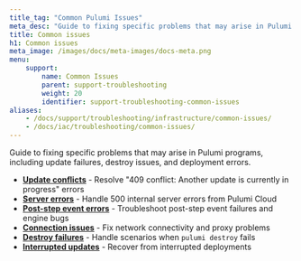 ```yaml
---
title_tag: "Common Pulumi Issues"
meta_desc: "Guide to fixing specific problems that may arise in Pulumi programs."
title: Common issues
h1: Common issues
meta_image: /images/docs/meta-images/docs-meta.png
menu:
    support:
        name: Common Issues
        parent: support-troubleshooting
        weight: 20
        identifier: support-troubleshooting-common-issues
aliases:
    - /docs/support/troubleshooting/infrastructure/common-issues/
    - /docs/iac/troubleshooting/common-issues/
---
```


Guide to fixing specific problems that may arise in Pulumi programs, including update failures, destroy issues, and deployment errors.

- **[Update conflicts](/docs/support/troubleshooting/common-issues/update-conflicts/)** - Resolve "409 conflict: Another update is currently in progress" errors
- **[Server errors](/docs/support/troubleshooting/common-issues/server-errors/)** - Handle 500 internal server errors from Pulumi Cloud
- **[Post-step event errors](/docs/support/troubleshooting/common-issues/post-step-errors/)** - Troubleshoot post-step event failures and engine bugs
- **[Connection issues](/docs/support/troubleshooting/common-issues/connection-issues/)** - Fix network connectivity and proxy problems
- **[Destroy failures](/docs/support/troubleshooting/common-issues/destroy-failures/)** - Handle scenarios when `pulumi destroy` fails
- **[Interrupted updates](/docs/support/troubleshooting/common-issues/interrupted-updates/)** - Recover from interrupted deployments
